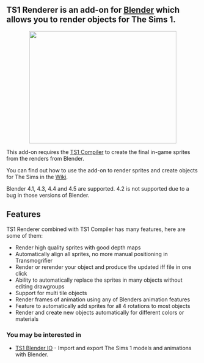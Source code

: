 ## TS1 Renderer is an add-on for [Blender](https://www.blender.org/) which allows you to render objects for The Sims 1.

<p align="center">
  <img width="385" height="294" src="https://github.com/user-attachments/assets/e1fcc102-4f76-4e8b-9d1c-8cbc045c2e50">
</p>

This add-on requires the [TS1 Compiler](https://github.com/mixsims/ts1-compiler) to create the final in-game sprites from the renders from Blender.

You can find out how to use the add-on to render sprites and create objects for The Sims in the [Wiki](https://github.com/mixsims/ts1-renderer/wiki).

Blender 4.1, 4.3, 4.4 and 4.5 are supported. 4.2 is not supported due to a bug in those versions of Blender.

## Features
TS1 Renderer combined with TS1 Compiler has many features, here are some of them:
- Render high quality sprites with good depth maps
- Automatically align all sprites, no more manual positioning in Transmogrifier
- Render or rerender your object and produce the updated iff file in one click
- Ability to automatically replace the sprites in many objects without editing drawgroups
- Support for multi tile objects
- Render frames of animation using any of Blenders animation features
- Feature to automatically add sprites for all 4 rotations to most objects
- Render and create new objects automatically for different colors or materials

### You may be interested in
- [TS1 Blender IO](https://github.com/mixiate/ts1-blender-io) - Import and export The Sims 1 models and animations with Blender.
